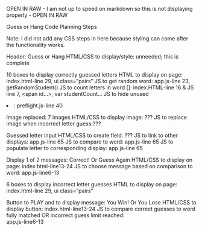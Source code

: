 OPEN IN RAW - I am not up to speed on markdown so this is not displaying properly - OPEN IN RAW

Guess or Hang Code Planning Steps

Note: I did not add any CSS steps in here because styling can come after the functionality works.

Header: Guess or Hang
	HTML/CSS to display/style: unneeded; this is complete

10 boxes to display correctly guessed letters 
	HTML to display on page: index.html-line 29, ui class=”pairs”
	JS to get random word: app.js-line 23, getRandomStudent()
	JS to count letters in word []: index.HTML-line 16 & JS line 7, <span id…>, var studentCount…
	JS to hide unused <li>: preflight.js-line 40

Image replaced: 7 images
	HTML/CSS to display image: ???
	JS to replace image when incorrect letter guess:???

Guessed letter input
	HTML/CSS to create field: ???
	JS to link to other displays: app.js-line 65
	JS to compare to word: app.js-line 65
	JS to populate letter to corresponding display: app.js-line 65

Display 1 of 2 messages: Correct! Or Guess Again
	HTML/CSS to display on page: index.html-line13-24
	JS to choose message based on comparison to word: app.js-line6-13

6 boxes to display incorrect letter guesses
	HTML to display on page: index.html-line 29, ui class=”pairs”

Button to PLAY and to display message: You Win! Or You Lose
	HTML/CSS to display button: index.html-line13-24
	JS to compare correct guesses to word fully matched OR incorrect guess limit reached:  
	app.js-line6-13
